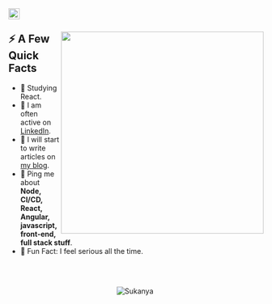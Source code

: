 <a href="https://www.linkedin.com/in/isukanyadutta">
  <img align="left" alt="Sukanya Dutta LinkedIn" width="22px" src="https://res.cloudinary.com/dhylingfj/image/upload/v1674543961/Sukanya%27s/linkedinn_aqoqhs.svg" />
</a>

</br>

<div>
  
  <img width="400px" align="right" src="[https://cdn.tomondre.com/this-is-fine.jpg](https://user-images.githubusercontent.com/49310523/214232283-c6302afe-2975-49c5-9b0b-54422f4b2fbc.jpg)" />
  <h2>⚡️ A Few Quick Facts</h2>
  <ul>
    <li>🧐 Studying React.</li>
    <li>📝 I am often active on <a href="https://www.linkedin.com/in/isukanyadutta">LinkedIn</a>.</li>
    <li>📝 I will start to write articles on <a href="https://sukanyadutta3096.blogspot.com">my blog</a>.</li>
    <li>💬 Ping me about <strong>Node, CI/CD, React, Angular, javascript, front-end, full stack stuff</strong>.</li>
    <!-- <li>📙 Check out my <a href="https://cdn.tomondre.com/TomasOndrejkaCV.pdf">resume</a>.</li> -->
    <li>🎉 Fun Fact: I feel serious all the time.</li>
  </ul>
</div>

</br>
</br>

<p align="center"> <img src="https://github-readme-stats.vercel.app/api?username=sukanya3096&show_icons=true&theme=great-gatsby" alt="Sukanya" />

<img width="0" src="https://visitor-badge.glitch.me/badge?page_id=sukanya3096.sukanya3096" />
